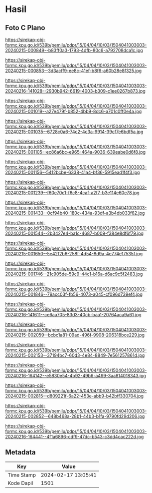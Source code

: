 # Hasil

## Foto C Plano

https://sirekap-obj-formc.kpu.go.id/539b/pemilu/pdpr/15/04/04/10/03/1504041003003-20240215-000849--b83ff0a3-1793-4dfb-80c6-a792708dca1c.jpg

https://sirekap-obj-formc.kpu.go.id/539b/pemilu/pdpr/15/04/04/10/03/1504041003003-20240215-000853--3d3acff9-ee8c-41ef-b8f6-a60b28e8f325.jpg

https://sirekap-obj-formc.kpu.go.id/539b/pemilu/pdpr/15/04/04/10/03/1504041003003-20240216-141028--2930b942-6619-4003-b309-c1ee0267b873.jpg

https://sirekap-obj-formc.kpu.go.id/539b/pemilu/pdpr/15/04/04/10/03/1504041003003-20240215-001019--a27e479f-b852-4bb9-8dc6-a701c0ff0e4a.jpg

https://sirekap-obj-formc.kpu.go.id/539b/pemilu/pdpr/15/04/04/10/03/1504041003003-20240215-001035--6728c0a6-74c2-4c3a-9914-39cf7e6bdf5a.jpg

https://sirekap-obj-formc.kpu.go.id/539b/pemilu/pdpr/15/04/04/10/03/1504041003003-20240215-001105--ec86a6bc-e965-464a-9036-639eabe0d6f8.jpg

https://sirekap-obj-formc.kpu.go.id/539b/pemilu/pdpr/15/04/04/10/03/1504041003003-20240215-001156--5412bcbe-6338-41a4-bf36-5915ead1f4f3.jpg

https://sirekap-obj-formc.kpu.go.id/539b/pemilu/pdpr/15/04/04/10/03/1504041003003-20240215-001239--f60e70c1-f6c8-4caf-a2f7-b3e114e60e78.jpg

https://sirekap-obj-formc.kpu.go.id/539b/pemilu/pdpr/15/04/04/10/03/1504041003003-20240215-001433--0cf94b40-180c-434a-93df-a3b4db033f62.jpg

https://sirekap-obj-formc.kpu.go.id/539b/pemilu/pdpr/15/04/04/10/03/1504041003003-20240215-001544--2b3427e4-ba1c-4687-b009-f384e8df6f79.jpg

https://sirekap-obj-formc.kpu.go.id/539b/pemilu/pdpr/15/04/04/10/03/1504041003003-20240215-001650--5e42f2b6-258f-4d54-8d9a-4e774e17535f.jpg

https://sirekap-obj-formc.kpu.go.id/539b/pemilu/pdpr/15/04/04/10/03/1504041003003-20240215-001746--21c905de-59c9-44c1-b16a-d6ac9c5f2483.jpg

https://sirekap-obj-formc.kpu.go.id/539b/pemilu/pdpr/15/04/04/10/03/1504041003003-20240215-001846--79acc03f-fb56-4073-a045-cf096d739ef4.jpg

https://sirekap-obj-formc.kpu.go.id/539b/pemilu/pdpr/15/04/04/10/03/1504041003003-20240216-141611--ce6aa705-83d3-40cb-baa1-20764aca9a61.jpg

https://sirekap-obj-formc.kpu.go.id/539b/pemilu/pdpr/15/04/04/10/03/1504041003003-20240215-002059--bcbc1a81-09ad-496f-9908-206318bce229.jpg

https://sirekap-obj-formc.kpu.go.id/539b/pemilu/pdpr/15/04/04/10/03/1504041003003-20240215-002153--37194bc7-60d3-4e84-8849-7e561257861d.jpg

https://sirekap-obj-formc.kpu.go.id/539b/pemilu/pdpr/15/04/04/10/03/1504041003003-20240216-164142--e5830e54-4b92-49b6-a499-3aa814018343.jpg

https://sirekap-obj-formc.kpu.go.id/539b/pemilu/pdpr/15/04/04/10/03/1504041003003-20240215-002815--d809221f-6a22-453e-abb9-b42bff330704.jpg

https://sirekap-obj-formc.kpu.go.id/539b/pemilu/pdpr/15/04/04/10/03/1504041003003-20240215-002852--648b468a-28b1-44b3-b1fa-9790fd29d206.jpg

https://sirekap-obj-formc.kpu.go.id/539b/pemilu/pdpr/15/04/04/10/03/1504041003003-20240216-164441--4f1a6896-cdf9-47dc-b543-c3dd4cac222d.jpg


## Metadata

| Key        | Value               |
| ---------- | ------------------- |
| Time Stamp | 2024-02-17 13:05:41 |
| Kode Dapil | 1501                |



